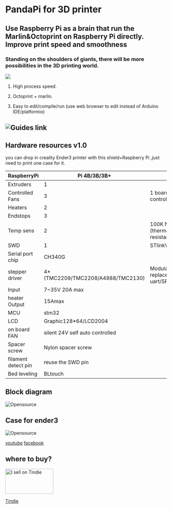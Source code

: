 # PandaPi for 3D printer
##  Use Raspberry Pi as a brain that run the Marlin&Octoprint on Raspberry Pi directly. Improve print speed and smoothness
### Standing on the shoulders of giants, there will be more possibilities in the 3D printing world.


![](https://raw.githubusercontent.com/markniu/PandaPi/master/doc/main_octo.jpg)

1. High process speed.

2. Octoprint + marlin.

3. Easy to edit/compile/run (use web browser to edit instead of Arduino IDE/platformio)


##   ![Guides link](https://github.com/markniu/PandaPi/wiki) 


## Hardware resources v1.0 
you can drop in creality Ender3 printer with this shield+Raspberry Pi ,just need to print one case for it.

RaspberryPi | Pi 4B/3B/3B+  | .
--- | --- | --- 
Extruders | 	1 | 	 
Controlled Fans | 	3	 |  1 board self controlled
Heaters   | 	2	 |  
Endstops   | 	3	 | 
Temp sens   | 	2	 |  100K NTC (thermal resistance)	
SWD   | 	1	 | STlinkV2
Serial port chip   | 	CH340G	 | 
stepper driver   |  4*(TMC2209/TMC2208/A4988/TMC2130)	 | Modular, replaceable,no uart/SPI
Input   | 	7~35V 20A max	 | 
heater Output   | 	15Amax	 | 
MCU   | 	stm32	 |  
LCD   | 	Graphic128*64/LCD2004	 | 
on board FAN   | 	silent 24V self auto controlled	 | 
Spacer screw   | 	Nylon spacer screw	 | 
filament detect pin    | 	  reuse the SWD pin   | 	
Bed leveling    | 	  BLtouch  | 	

## Block diagram
![Opensource](https://raw.githubusercontent.com/markniu/PandaPi/master/doc/dlg.png)

## Case for ender3 
![Opensource](https://raw.githubusercontent.com/markniu/PandaPi/master/doc/65609.jpg)


[youtube](https://www.youtube.com/channel/UCXq9t12N4FJ8aEGx7SY5bcA)     [facebook](https://www.facebook.com/groups/380795976169477/)

## where to buy?
<a href="https://www.tindie.com/stores/niujl123/?ref=offsite_badges&utm_source=sellers_niujl123&utm_medium=badges&utm_campaign=badge_medium"><img src="https://d2ss6ovg47m0r5.cloudfront.net/badges/tindie-mediums.png" alt="I sell on Tindie" width="150" height="78"></a>

[Tindie](https://www.tindie.com/products/17947/)  





